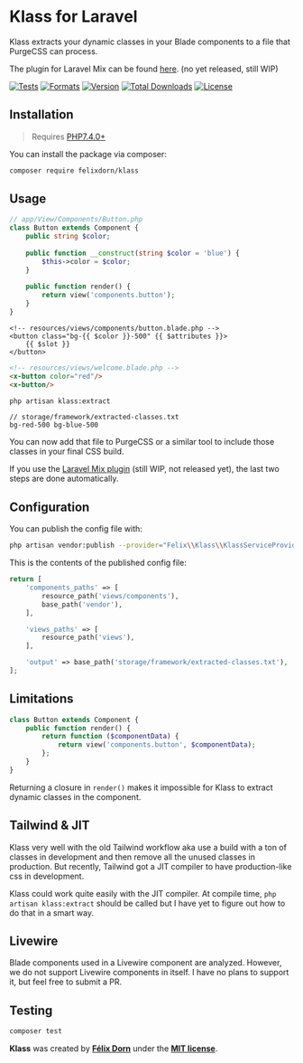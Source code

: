 # Klass for Laravel

Klass extracts your dynamic classes in your Blade components to a file that PurgeCSS can process.

The plugin for Laravel Mix can be found [here](). (no yet released, still WIP)

[![Tests](https://github.com/felixdorn/klass/actions/workflows/tests.yml/badge.svg?branch=master)](https://github.com/felixdorn/klass/actions/workflows/tests.yml)
[![Formats](https://github.com/felixdorn/klass/actions/workflows/formats.yml/badge.svg?branch=master)](https://github.com/felixdorn/klass/actions/workflows/formats.yml)
[![Version](https://poser.pugx.org/felixdorn/klass/version)](//packagist.org/packages/felixdorn/klass)
[![Total Downloads](https://poser.pugx.org/felixdorn/klass/downloads)](//packagist.org/packages/felixdorn/klass)
[![License](https://poser.pugx.org/felixdorn/klass/license)](//packagist.org/packages/felixdorn/klass)

## Installation

> Requires [PHP7.4.0+](https://php.net/releases)

You can install the package via composer:

```bash
composer require felixdorn/klass
```

## Usage

```php
// app/View/Components/Button.php
class Button extends Component {
    public string $color;
    
    public function __construct(string $color = 'blue') {
        $this->color = $color;
    }
    
    public function render() {
        return view('components.button');
    } 
}
```

```blade
<!-- resources/views/components/button.blade.php -->
<button class="bg-{{ $color }}-500" {{ $attributes }}>
    {{ $slot }}
</button>
```

```html
<!-- resources/views/welcome.blade.php -->
<x-button color="red"/>
<x-button/>
```

```bash
php artisan klass:extract
```

```text
// storage/framework/extracted-classes.txt
bg-red-500 bg-blue-500
```

You can now add that file to PurgeCSS or a similar tool to include those classes in your final CSS build.

If you use the [Laravel Mix plugin]() (still WIP, not released yet), the last two steps are done automatically.

## Configuration

You can publish the config file with:

```bash
php artisan vendor:publish --provider="Felix\\Klass\\KlassServiceProvider" --tag="klass-config"
```

This is the contents of the published config file:

```php
return [
    'components_paths' => [
        resource_path('views/components'),
        base_path('vendor'),
    ],

    'views_paths' => [
        resource_path('views'),
    ],

    'output' => base_path('storage/framework/extracted-classes.txt'),
];
```

## Limitations

```php
class Button extends Component {
    public function render() {
        return function ($componentData) {
            return view('components.button', $componentData);
        };
    }
}
```

Returning a closure in `render()` makes it impossible for Klass to extract dynamic classes in the component.

## Tailwind & JIT

Klass very well with the old Tailwind workflow aka use a build with a ton of classes in development and then remove all
the unused classes in production. But recently, Tailwind got a JIT compiler to have production-like css in development.

Klass could work quite easily with the JIT compiler. At compile time, `php artisan klass:extract` should be called but I
have yet to figure out how to do that in a smart way.

## Livewire

Blade components used in a Livewire component are analyzed. However, we do not support Livewire components in itself. I
have no plans to support it, but feel free to submit a PR.

## Testing

```bash
composer test
```

**Klass** was created by **[Félix Dorn](https://twitter.com/afelixdorn)** under
the **[MIT license](https://opensource.org/licenses/MIT)**.
